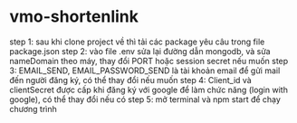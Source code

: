 # vmo-shortenlink
step 1: sau khi clone project về thì tải các package yêu câu trong file package.json
step 2: vào file .env sửa lại đường dẫn mongodb, và sửa nameDomain theo máy, thay đổi PORT hoặc session secret nếu muốn
step 3: EMAIL_SEND, EMAIL_PASSWORD_SEND là tài khoản email để gửi mail đến người đăng ký, có thể thay đổi nếu    muốn
step 4: Client_id và clientSecret được cấp khi đăng ký với google để làm chức năng (login with google), có thể thay đổi nếu có
step 5: mở terminal và npm start để chạy chương trình